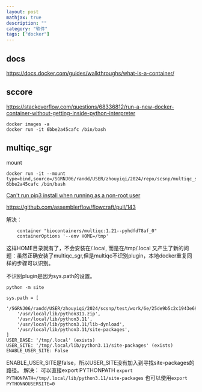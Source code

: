 ```yaml
---
layout: post
mathjax: true
description: ""
category: "软件"
tags: ["docker"]
---
```


## docs
<https://docs.docker.com/guides/walkthroughs/what-is-a-container/>


## sccore
<https://stackoverflow.com/questions/68336812/run-a-new-docker-container-without-getting-inside-python-interpreter>
```
docker images -a
docker run -it 6bbe2a45cafc /bin/bash
```

## multiqc_sgr
mount
```
docker run -it --mount type=bind,source=/SGRNJ06/randd/USER/zhouyiqi/2024/repo/scsnp/multiqc_sgr,target=/multiqc_sgr 6bbe2a45cafc /bin/bash
```

[Can't run pip3 install when running as a non-root user](https://github.com/docker-library/python/issues/414)

<https://github.com/assemblerflow/flowcraft/pull/143>

解决：
```
    container "biocontainers/multiqc:1.21--pyhdfd78af_0"
    containerOptions '--env HOME=/tmp'
```
这样HOME目录就有了，不会安装在/.local, 而是在/tmp/.local
又产生了新的问题：虽然正确安装了multiqc_sgr,但是multiqc不识别plugin，本地docker重复同样的步骤可以识别。

不识别plugin是因为sys.path的设置。
```
python -m site

sys.path = [
    '/SGRNJ06/randd/USER/zhouyiqi/2024/scsnp/test/work/6e/25de9b5c2c1943e697dfab4b407a35',
    '/usr/local/lib/python311.zip',
    '/usr/local/lib/python3.11',
    '/usr/local/lib/python3.11/lib-dynload',
    '/usr/local/lib/python3.11/site-packages',
]
USER_BASE: '/tmp/.local' (exists)
USER_SITE: '/tmp/.local/lib/python3.11/site-packages' (exists)
ENABLE_USER_SITE: False
```
ENABLE_USER_SITE是false，所以USER_SITE没有加入到寻找site-packages的路径。
解决：
可以直接export PYTHONPATH
`export PYTHONPATH=/tmp/.local/lib/python3.11/site-packages`
也可以使用`export PYTHONNOUSERSITE=0`
